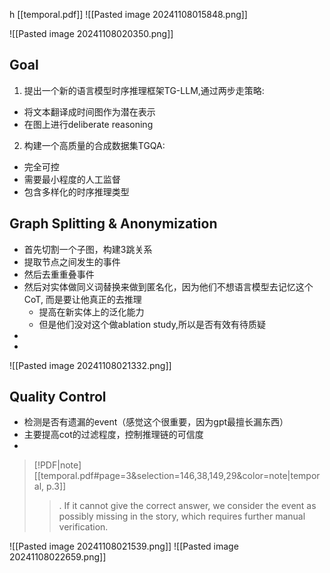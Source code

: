 h [[temporal.pdf]]
![[Pasted image 20241108015848.png]]

![[Pasted image 20241108020350.png]]

## Goal
1. 提出一个新的语言模型时序推理框架TG-LLM,通过两步走策略:

- 将文本翻译成时间图作为潜在表示
- 在图上进行deliberate reasoning

2. 构建一个高质量的合成数据集TGQA:

- 完全可控
- 需要最小程度的人工监督
- 包含多样化的时序推理类型


## Graph Splitting & Anonymization
- 首先切割一个子图，构建3跳关系
- 提取节点之间发生的事件
- 然后去重重叠事件
- 然后对实体做同义词替换来做到匿名化，因为他们不想语言模型去记忆这个CoT, 而是要让他真正的去推理
	- 提高在新实体上的泛化能力
	- 但是他们没对这个做ablation study,所以是否有效有待质疑
- 
-

![[Pasted image 20241108021332.png]]


## Quality Control
- 检测是否有遗漏的event（感觉这个很重要，因为gpt最擅长漏东西）
- 主要提高cot的过滤程度，控制推理链的可信度
- 
> [!PDF|note] [[temporal.pdf#page=3&selection=146,38,149,29&color=note|temporal, p.3]]
> > . If it cannot give the correct answer, we consider the event as possibly missing in the story, which requires further manual verification. 

![[Pasted image 20241108021539.png]]
![[Pasted image 20241108022659.png]]